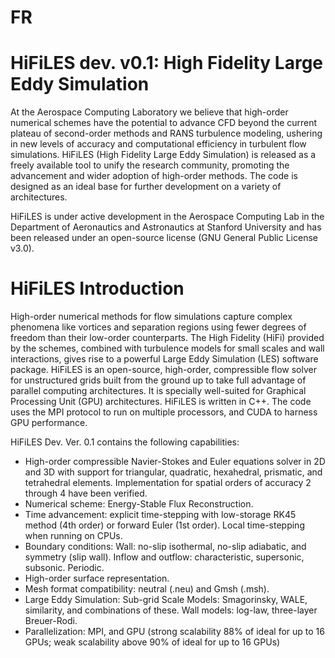 # FR
HiFiLES dev. v0.1: High Fidelity Large Eddy Simulation
=======

At the Aerospace Computing Laboratory we believe that high-order numerical schemes have the potential to advance CFD beyond the current plateau of second-order methods and RANS turbulence modeling, ushering in new levels of accuracy and computational efficiency in turbulent flow simulations. HiFiLES (High Fidelity Large Eddy Simulation) is released as a freely available tool to unify the research community, promoting the advancement and wider adoption of high-order methods. The code is designed as an ideal base for further development on a variety of architectures.

HiFiLES is under active development in the Aerospace Computing Lab in the Department of Aeronautics and Astronautics at Stanford University and has been released under an open-source license (GNU General Public License v3.0).


HiFiLES Introduction
=======

High-order numerical methods for flow simulations capture complex phenomena like vortices and separation regions using fewer degrees of freedom than their low-order counterparts. The High Fidelity (HiFi) provided by the schemes, combined with turbulence models for small scales and wall interactions, gives rise to a powerful Large Eddy Simulation (LES) software package. HiFiLES is an open-source, high-order, compressible flow solver for unstructured grids built from the ground up to take full advantage of parallel computing architectures. It is specially well-suited for Graphical Processing Unit (GPU) architectures. HiFiLES is written in C++. The code uses the MPI protocol to run on multiple processors, and CUDA to harness GPU performance.

HiFiLES Dev. Ver. 0.1 contains the following capabilities:

- High-order compressible Navier-Stokes and Euler equations solver in 2D and 3D with support for triangular, quadratic, hexahedral, prismatic, and tetrahedral elements. Implementation for spatial orders of accuracy 2 through 4 have been verified.
- Numerical scheme: Energy-Stable Flux Reconstruction.
- Time advancement: explicit time-stepping with low-storage RK45 method (4th order) or forward Euler (1st order). Local time-stepping when running on CPUs.
- Boundary conditions: Wall: no-slip isothermal, no-slip adiabatic, and symmetry (slip wall). Inflow and outflow: characteristic, supersonic, subsonic. Periodic.
- High-order surface representation.
- Mesh format compatibility: neutral (.neu) and Gmsh (.msh).
- Large Eddy Simulation: Sub-grid Scale Models: Smagorinsky, WALE, similarity, and combinations of these. Wall models: log-law, three-layer Breuer-Rodi.
- Parallelization: MPI, and GPU (strong scalability 88% of ideal for up to 16 GPUs; weak scalability above 90% of ideal for up to 16 GPUs)